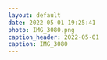 ```yaml
---
layout: default
date: 2022-05-01 19:25:41
photo: IMG_3080.png
caption_header: 2022-05-01
caption: IMG_3080
---
```

